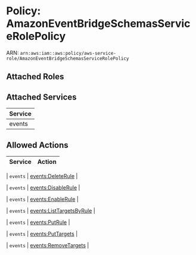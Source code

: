 # Policy: AmazonEventBridgeSchemasServiceRolePolicy

ARN: `arn:aws:iam::aws:policy/aws-service-role/AmazonEventBridgeSchemasServiceRolePolicy`

## Attached Roles

## Attached Services

| Service |
|---------|
| events |

## Allowed Actions

| Service | Action |
|:-------:|--------|

| `events` | [events:DeleteRule](../actions.md#events:deleterule) |

| `events` | [events:DisableRule](../actions.md#events:disablerule) |

| `events` | [events:EnableRule](../actions.md#events:enablerule) |

| `events` | [events:ListTargetsByRule](../actions.md#events:listtargetsbyrule) |

| `events` | [events:PutRule](../actions.md#events:putrule) |

| `events` | [events:PutTargets](../actions.md#events:puttargets) |

| `events` | [events:RemoveTargets](../actions.md#events:removetargets) |
